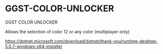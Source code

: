 # GGST-COLOR-UNLOCKER
GGST COLOR UNLOCKER

Allows the selection of color 12 or any color (multiplayer only)

https://dotnet.microsoft.com/download/dotnet/thank-you/runtime-desktop-5.0.7-windows-x64-installer
